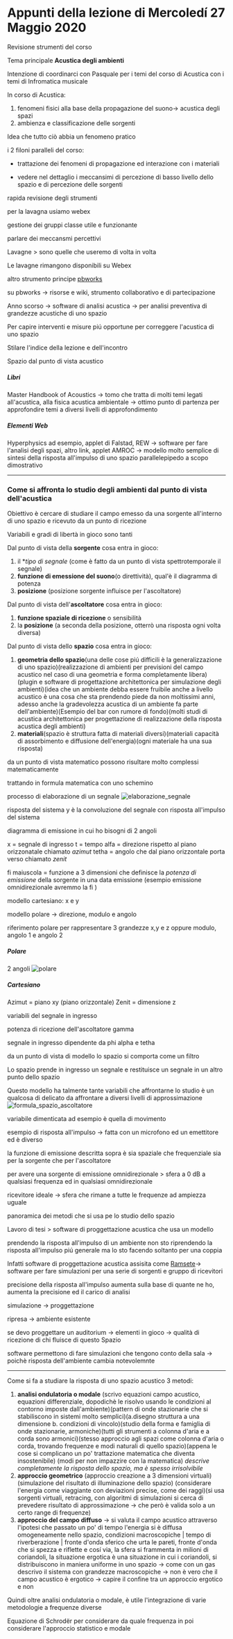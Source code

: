 # Appunti della lezione di Mercoledí 27 Maggio 2020

Revisione strumenti del corso

Tema principale **Acustica degli ambienti**

Intenzione di coordinarci con Pasquale per i temi del corso di Acustica con i temi di Infromatica musicale

In corso di Acustica:
1. fenomeni fisici alla base della propagazione del suono-> acustica degli spazi
2. ambienza e classificazione delle sorgenti

Idea che tutto ciò abbia un fenomeno pratico

i 2 filoni paralleli del corso:
- trattazione dei fenomeni di propagazione ed interazione con i materiali

- vedere nel dettaglio i meccansimi di percezione di basso livello dello spazio e di percezione delle sorgenti

rapida revisione degli strumenti

per la lavagna usiamo webex

gestione dei gruppi classe utile e funzionante

parlare dei meccansmi percettivi

Lavagne > sono quelle che useremo di volta in volta

Le lavagne rimangono disponibili su Webex

altro strumento principe [pbworks](http://sceciliasmerm.pbworks.com/w/page/133028052/Acustica%20degli%20Ambienti%20Musicali)

su pbworks -> risorse e wiki, strumento collaborativo e di partecipazione

Anno scorso -> software di analisi acustica -> per analisi preventiva di grandezze acustiche di uno spazio

Per capire interventi e misure piú opportune per correggere l'acustica di uno spazio

Stilare l'indice della lezione e dell'incontro

Spazio dal punto di vista acustico

##### Libri
Master Handbook of Acoustics -> tomo che tratta di molti temi legati all'acustica, alla fisica acustica ambientale -> ottimo punto di partenza per approfondire temi a diversi livelli di approfondimento

##### Elementi Web
Hyperphysics ad esempio, applet di Falstad, REW -> software per fare l'analisi degli spazi, altro link, applet AMROC -> modello molto semplice di sintesi della risposta all'impulso di uno spazio parallelepipedo a scopo dimostrativo
____________
### Come si affronta lo studio degli ambienti dal punto di vista dell'acustica

Obiettivo è cercare di studiare il campo emesso da una sorgente all'interno di uno spazio e ricevuto da un punto di ricezione

Variabili e gradi di libertà in gioco sono tanti

Dal punto di vista della **sorgente** cosa entra in gioco:
1. il **tipo di segnale* (come è fatto da un punto di vista spettrotemporale il segnale)
2. **funzione di emessione del suono**(o direttività), qual'è il diagramma di potenza
3. **posizione** (posizione sorgente influisce per l'ascoltatore)

Dal punto di vista dell'**ascoltatore** cosa entra in gioco:
1. **funzione spaziale di ricezione** o sensibilità
2. la **posizione** (a seconda della posizione, otterrò una risposta ogni volta diversa)

Dal punto di vista dello **spazio** cosa entra in gioco:
1. **geometria dello spazio**(una delle cose piú difficili è la generalizzazione di uno spazio)(realizzazione di ambienti per previsioni del campo acustico nel caso di una geometria e forma completamente libera)(plugin e software di progettazione architettonica per simulazione degli ambienti)(idea che un ambiente debba essere fruibile anche a livello acustico è una cosa che sta prendendo piede da non moltissimi anni, adesso anche la gradevolezza acustica di un ambiente fa parte dell'ambiente)(Esempio del bar con rumore di fondo)(molti studi di acustica architettonica per progettazione di realizzazione della risposta acustica degli ambienti)
2. **materiali**(spazio è struttura fatta di materiali diversi)(materiali capacità di assorbimento e diffusione dell'energia)(ogni materiale ha una sua risposta)

da un punto di vista matematico possono risultare molto complessi matematicamente

trattando in formula matematica con uno schemino

processo di elaborazione di un segnale
![elaborazione_segnale](elaborazione_segnale.png)

risposta del sistema y è la convoluzione del segnale con risposta all'impulso del sistema

diagramma di emissione in cui ho bisogni di 2 angoli

x =  segnale di ingresso
t = tempo
alfa = direzione rispetto al piano orizzonatale chiamato _azimut_
tetha = angolo che dal piano orizzontale porta verso chiamato _zenit_

fi maiuscola = funzione a 3 dimensioni che definisce la _potenza di emissione_ della sorgente in una data emissione (esempio emissione omnidirezionale avremmo la fi )

modello cartesiano: x e y

modello polare -> direzione, modulo e angolo

riferimento polare per rappresentare 3 grandezze x,y e z oppure modulo, angolo 1 e angolo 2

##### Polare
2 angoli
![polare](polare.png)
##### Cartesiano
Azimut = piano xy (piano orizzontale)
Zenit = dimensione z

variabili del segnale in ingresso

potenza di ricezione dell'ascoltatore gamma

segnale in ingresso dipendente da phi alpha e tetha

da un punto di vista di modello lo spazio si comporta come un filtro

Lo spazio prende in ingresso un segnale e restituisce un segnale in un altro punto dello spazio

Questo modello ha talmente tante variabili che affrontarne lo studio è un qualcosa di delicato da affrontare a diversi livelli di approssimazione
![formula_spazio_ascoltatore](formula_spazio_ascoltatore.png)

variabile dimenticata ad esempio è quella di movimento

esempio di risposta all'impulso -> fatta con un microfono ed un emettitore ed è diverso

la funzione di emissione descritta sopra è sia spaziale che frequenziale sia per la sorgente che per l'ascoltatore

per avere una sorgente di emissione omnidirezionale > sfera a 0 dB a qualsiasi frequenza ed in qualsiasi omnidirezionale

ricevitore ideale -> sfera che rimane a tutte le frequenze ad ampiezza uguale

panoramica dei metodi che si usa pe lo studio dello spazio

Lavoro di tesi > software di proggettazione acustica che usa un modello

prendendo la risposta all'impulso di un ambiente non sto riprendendo la risposta all'impulso piú generale ma lo sto facendo soltanto per una coppia

Infatti software di proggettazione acustica assisita come [Ramsete](http://www.ramsete.com/)-> software per fare simulazioni per una serie di sorgenti e gruppo di ricevitori

precisione della risposta all'impulso aumenta sulla base di quante ne ho, aumenta la precisione ed il carico di analisi

simulazione -> proggettazione

ripresa -> ambiente esistente

se devo proggettare un auditorium -> elementi in gioco -> qualità di ricezione di chi fluisce di questo Spazio

software permettono di fare simulazioni che tengono conto della sala -> poichè risposta dell'ambiente cambia notevolemnte
____________

Come si fa a studiare la risposta di uno spazio acustico 3 metodi:

1. **analisi ondulatoria o modale** (scrivo equazioni campo acustico, equazioni differenziale, dopodichè le risolvo usando le condizioni al contorno imposte dall'ambiente)(pattern di onde stazionarie che si stabiliscono in sistemi molto semplici)(a.disegno struttura a una dimensione b. condizioni di vincolo)(studio della forma e famiglia di onde stazionarie, armoniche)(tutti gli strumenti a colonna d'aria e a corda sono armonici)(stesso approccio agli spazi come colonna d'aria o corda, trovando frequenze e modi naturali di quello spazio)(appena le cose si complicano un po' trattazione matematica che diventa insostenibile) (modi per non impazzire con la matematica) _descrive completamente la risposta dello spazio, ma è spesso irrisolvibile_
2. **approccio geometrico** (approccio creazione a 3 dimensioni virtuali)(simulazione del risultato di illuminazione dello spazio) (considerare l'energia come viaggiante con deviazioni precise, come dei raggi)(si usa sorgenti virtuali, retracing, con algoritmi di simulazioni si cerca di prevedere risultato di approssimazione -> che però è valida solo a un certo range di frequenze)
3. **approccio del campo diffuso** -> si valuta il campo acustico attraverso l'ipotesi che passato un po' di tempo l'energia si è diffusa omogeneamente nello spazio, condizioni macroscopiche | tempo di riverberazione | fronte d'onda sferico che urta le pareti, fronte d'onda che si spezza e riflette e cosí via, la sfera si frammenta in milioni di coriandoli, la situazione ergotica è una situazione in cui i coriandoli, si distribuiscono in maniera uniforme in uno spazio -> come con  un gas descrivo il sistema con grandezze macroscopiche -> non è vero che il campo acustico è ergotico -> capire il confine tra un approccio ergotico e non

Quindi oltre analisi ondulatoria o modale, è utile l'integrazione di varie metodologie a frequenze diverse

Equazione di Schrodër per considerare da quale frequenza in poi considerare l'approccio statistico e modale
